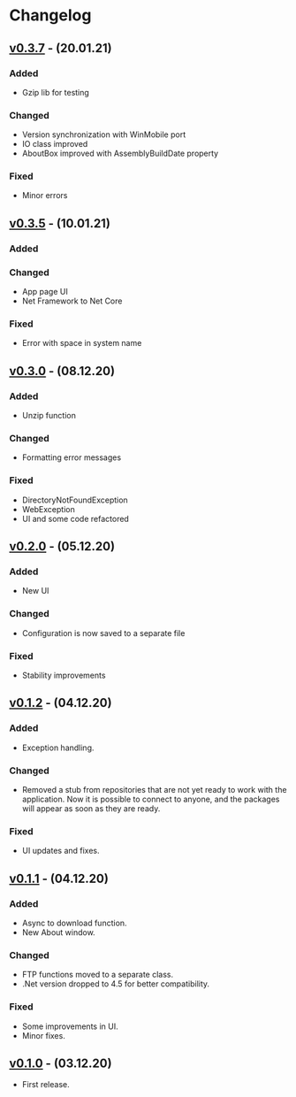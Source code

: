 # Changelog

## [v0.3.7] - (20.01.21)

### Added

 - Gzip lib for testing
 
### Changed 

 - Version synchronization with WinMobile port
 - IO class improved
 - AboutBox improved with AssemblyBuildDate property
 
### Fixed

 - Minor errors

## [v0.3.5] - (10.01.21)

### Added

### Changed

 - App page UI
 - Net Framework to Net Core

### Fixed

 - Error with space in system name

## [v0.3.0] - (08.12.20)

### Added

 - Unzip function

### Changed

 - Formatting error messages

### Fixed

 -  DirectoryNotFoundException
 - WebException
 - UI and some code refactored

## [v0.2.0] - (05.12.20)

### Added

 - New UI

### Changed

 - Configuration is now saved to a separate file

### Fixed

 - Stability improvements

## [v0.1.2] - (04.12.20)

### Added

 - Exception handling.

### Changed

 - Removed a stub from repositories that are not yet ready to work with the application. Now it is possible to connect to anyone, and the packages will appear as soon as they are ready.

### Fixed

 - UI updates and fixes.

## [v0.1.1] - (04.12.20)

### Added

 - Async to download function.
 - New About window.

### Changed

 - FTP functions moved to a separate class.
 - .Net version dropped to 4.5 for better compatibility.

### Fixed

 - Some improvements in UI.
 - Minor fixes.

## [v0.1.0] - (03.12.20)

 - First release.

[v0.3.7]: https://github.com/Limows/LimFTPClient/releases/tag/v0.3.7
[v0.3.5]: https://github.com/Limows/LimFTPClient/releases/tag/v0.3.5
[v0.3.0]: https://github.com/Limows/LimFTPClient/releases/tag/v0.3.0
[v0.2.0]: https://github.com/Limows/LimFTPClient/releases/tag/v0.2
[v0.1.2]: https://github.com/Limows/LimFTPClient/releases/tag/v0.1.2
[v0.1.1]: https://github.com/Limows/LimFTPClient/releases/tag/v0.1.1
[v0.1.0]: https://github.com/Limows/LimFTPClient/releases/tag/0.1
